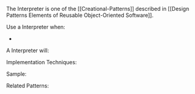 The Interpreter is one of the [[Creational-Patterns]] described in [[Design Patterns Elements of Reusable Object-Oriented Software]].

Use a Interpreter when:

* 

A Interpreter will:

Implementation Techniques:

Sample:

Related Patterns: